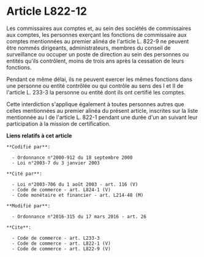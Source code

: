 # Article L822-12

Les commissaires aux comptes et, au sein des sociétés de commissaires aux comptes, les personnes exerçant les fonctions de
commissaire aux comptes mentionnées au premier alinéa de l'article L. 822-9 ne peuvent être nommés dirigeants,
administrateurs, membres du conseil de surveillance ou occuper un poste de direction au sein des personnes ou entités qu'ils
contrôlent, moins de trois ans après la cessation de leurs fonctions. 

Pendant ce même délai, ils ne peuvent exercer les mêmes fonctions dans une personne ou entité contrôlée ou qui contrôle au
sens des I et II de l'article L. 233-3 la personne ou entité dont ils ont certifié les comptes. 

Cette interdiction s'applique également à toutes personnes autres que celles mentionnées au premier alinéa du présent
article, inscrites sur la liste mentionnée au I de l'article L. 822-1 pendant une durée d'un an suivant leur participation à
la mission de certification.

**Liens relatifs à cet article**

	**Codifié par**:

	  - Ordonnance n°2000-912 du 18 septembre 2000
	  - Loi n°2003-7 du 3 janvier 2003

	**Cité par**:

	  - Loi n°2003-706 du 1 août 2003 - art. 116 (V)
	  - Code de commerce - art. L824-1 (V)
	  - Code monétaire et financier - art. L214-48 (M)

	**Modifié par**:

	  - Ordonnance n°2016-315 du 17 mars 2016 - art. 26

	**Cite**:

	  - Code de commerce - art. L233-3
	  - Code de commerce - art. L822-1 (V)
	  - Code de commerce - art. L822-9 (V)
